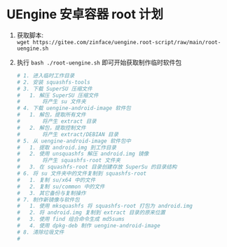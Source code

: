 # UEngine 安卓容器 root 计划


1. 获取脚本:\
    `wget https://gitee.com/zinface/uengine.root-script/raw/main/root-uengine.sh`

2. 执行 `bash ./root-uengine.sh` 即可开始获取制作临时软件包
    ```sh
    # 1. 进入临时工作目录
    # 2. 安装 squashfs-tools 
    # 3. 下载 SuperSU 压缩文件
    #   1. 解压 SuperSU 压缩文件
    #       将产生 su 文件夹
    # 4. 下载 uengine-android-image 软件包
    #   1. 解包，提取所有文件
    #       将产生 extract 目录
    #   2. 解包，提取控制文件
    #       将产生 extract/DEBIAN 目录
    # 5. 从 uengine-android-image 软件包中
    #   1. 提取 android.img 到工作目录
    #   2. 使用 unsquashfs 解压 android.img 镜像
    #       将产生 squashfs-root 文件夹
    #   3. 在 squashfs-root 目录创建存放 SuperSu 的目录结构
    # 6. 将 su 文件夹中的文件复制到 squashfs-root 
    #   1. 复制 su/x64 中的文件
    #   2. 复制 su/common 中的文件
    #   3. 其它备份与复制操作
    # 7. 制作新镜像与软件包
    #   1. 使用 mksquashfs 将 squashfs-root 打包为 android.img
    #   2. 将 android.img 复制到 extract 目录的原来位置
    #   3. 使用 find 组合命令生成 md5sums
    #   4. 使用 dpkg-deb 制作 uengine-android-image
    # 8. 清除垃圾文件
    #
    ```